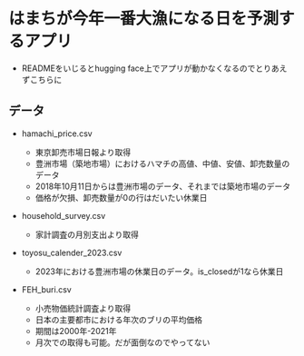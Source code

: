 # はまちが今年一番大漁になる日を予測するアプリ
- READMEをいじるとhugging face上でアプリが動かなくなるのでとりあえずこちらに

## データ
- hamachi_price.csv
    - 東京卸売市場日報より取得
    - 豊洲市場（築地市場）におけるハマチの高値、中値、安値、卸売数量のデータ
    - 2018年10月11日からは豊洲市場のデータ、それまでは築地市場のデータ
    - 価格が欠損、卸売数量が0の行はだいたい休業日

- household_survey.csv
    - 家計調査の月別支出より取得

- toyosu_calender_2023.csv
    - 2023年における豊洲市場の休業日のデータ。is_closedが1なら休業日

- FEH_buri.csv
    - 小売物価統計調査より取得
    - 日本の主要都市における年次のブリの平均価格
    - 期間は2000年-2021年
    - 月次での取得も可能。だが面倒なのでやってない
